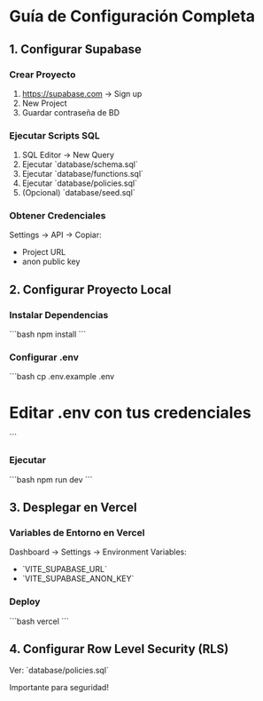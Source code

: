 # Guía de Configuración Completa

## 1. Configurar Supabase

### Crear Proyecto
1. https://supabase.com → Sign up
2. New Project
3. Guardar contraseña de BD

### Ejecutar Scripts SQL
1. SQL Editor → New Query
2. Ejecutar \`database/schema.sql\`
3. Ejecutar \`database/functions.sql\`
4. Ejecutar \`database/policies.sql\`
5. (Opcional) \`database/seed.sql\`

### Obtener Credenciales
Settings → API → Copiar:
- Project URL
- anon public key

## 2. Configurar Proyecto Local

### Instalar Dependencias
\`\`\`bash
npm install
\`\`\`

### Configurar .env
\`\`\`bash
cp .env.example .env
# Editar .env con tus credenciales
\`\`\`

### Ejecutar
\`\`\`bash
npm run dev
\`\`\`

## 3. Desplegar en Vercel

### Variables de Entorno en Vercel
Dashboard → Settings → Environment Variables:
- \`VITE_SUPABASE_URL\`
- \`VITE_SUPABASE_ANON_KEY\`

### Deploy
\`\`\`bash
vercel
\`\`\`

## 4. Configurar Row Level Security (RLS)

Ver: \`database/policies.sql\`

Importante para seguridad!
